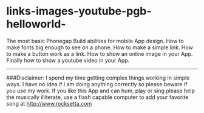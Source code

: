 links-images-youtube-pgb-helloworld-
===================================

The most basic Phonegap Build abilities for mobile App design. How to make fonts big enough to see on a phone. How to make a simple link. How to make a button work as a link. How to show an online image in your App. Finally how to show a youtube video in your App.













************************************************************************************************************

###Disclaimer: I spend my time getting complex things working in simple ways. I have no idea if I am doing anything correctly so please beware if you use my work. If you like this App and can hum, play or sing please help the musically illiterate, use a flash capable computer to add your favorite song at http://www.rocksetta.com 
